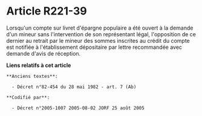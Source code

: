 # Article R221-39

Lorsqu'un compte sur livret d'épargne populaire a été ouvert à la demande d'un mineur sans l'intervention de son représentant
légal, l'opposition de ce dernier au retrait par le mineur des sommes inscrites au crédit du compte est notifiée à
l'établissement dépositaire par lettre recommandée avec demande d'avis de réception.

**Liens relatifs à cet article**

	**Anciens textes**:

	  - Décret n°82-454 du 28 mai 1982 - art. 7 (Ab)

	**Codifié par**:

	  - Décret n°2005-1007 2005-08-02 JORF 25 août 2005
